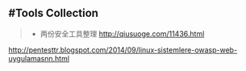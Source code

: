 #Tools Collection
-------------------

>* 两份安全工具整理
http://qiusuoge.com/11436.html

http://pentesttr.blogspot.com/2014/09/linux-sistemlere-owasp-web-uygulamasnn.html
